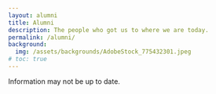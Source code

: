 ```yaml
---
layout: alumni
title: Alumni
description: The people who got us to where we are today.
permalink: /alumni/
background:
  img: /assets/backgrounds/AdobeStock_775432301.jpeg
# toc: true
---
```


Information may not be up to date.
